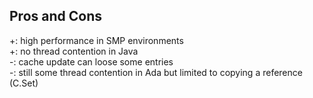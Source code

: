 
## Pros and Cons

+: high performance in SMP environments\
+: no thread contention in Java\
-: cache update can loose some entries\
-: still some thread contention in Ada but limited to copying a
reference (C.Set)
